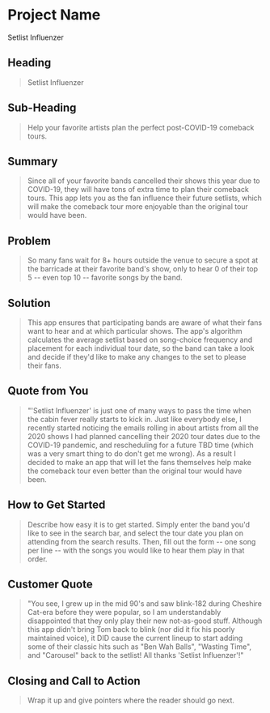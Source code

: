 # Project Name #
Setlist Influenzer

## Heading ##
  > Setlist Influenzer

## Sub-Heading ##
  > Help your favorite artists plan the perfect post-COVID-19 comeback tours.

## Summary ##
  > Since all of your favorite bands cancelled their shows this year due to COVID-19, they will have tons of extra time to plan their comeback tours. This app lets you as the fan influence their future setlists, which will make the comeback tour more enjoyable than the original tour would have been.

## Problem ##
  > So many fans wait for 8+ hours outside the venue to secure a spot at the barricade at their favorite band's show, only to hear 0 of their top 5 -- even top 10 -- favorite songs by the band.

## Solution ##
  > This app ensures that participating bands are aware of what their fans want to hear and at which particular shows. The app's algorithm calculates the average setlist based on song-choice frequency and placement for each individual tour date, so the band can take a look and decide if they'd like to make any changes to the set to please their fans.

## Quote from You ##
  >"'Setlist Influenzer' is just one of many ways to pass the time when the cabin fever really starts to kick in. Just like everybody else, I recently started noticing the emails rolling in about artists from all the 2020 shows I had planned cancelling their 2020 tour dates due to the COVID-19 pandemic, and rescheduling for a future TBD time (which was a very smart thing to do don't get me wrong). As a result I decided to make an app that will let the fans themselves help make the comeback tour even better than the original tour would have been.

## How to Get Started ##
  > Describe how easy it is to get started.
  > Simply enter the band you'd like to see in the search bar, and select the tour date you plan on attending from the search results. Then, fill out the form -- one song per line -- with the songs you would like to hear them play in that order.

## Customer Quote ##
  > "You see, I grew up in the mid 90's and saw blink-182 during Cheshire Cat-era before they were popular, so I am understandably disappointed that they only play their new not-as-good stuff. Although this app didn't bring Tom back to blink (nor did it fix his poorly maintained voice), it DID cause the current lineup to start adding some of their classic hits such as "Ben Wah Balls", "Wasting Time", and "Carousel" back to the setlist! All thanks 'Setlist Influenzer'!"

## Closing and Call to Action ##
  > Wrap it up and give pointers where the reader should go next.
